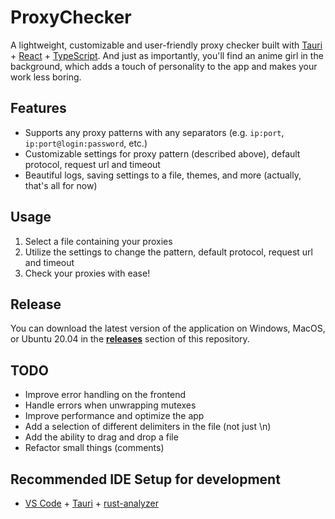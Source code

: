 # ProxyChecker

A lightweight, customizable and user-friendly proxy checker built with [Tauri](https://tauri.app/) + [React](https://reactjs.org/) + [TypeScript](https://www.typescriptlang.org/). And just as importantly, you'll find an anime girl in the background, which adds a touch of personality to the app and makes your work less boring.

## Features

- Supports any proxy patterns with any separators (e.g. `ip:port`, `ip:port@login:password`, etc.)
- Customizable settings for proxy pattern (described above), default protocol, request url and timeout
- Beautiful logs, saving settings to a file, themes, and more (actually, that's all for now)

## Usage

1. Select a file containing your proxies
2. Utilize the settings to change the pattern, default protocol, request url and timeout
3. Check your proxies with ease!

## Release

You can download the latest version of the application on Windows, MacOS, or Ubuntu 20.04 in the [**releases**](https://github.com/quertc/ProxyChecker/releases) section of this repository.

## TODO

- Improve error handling on the frontend
- Handle errors when unwrapping mutexes
- Improve performance and optimize the app
- Add a selection of different delimiters in the file (not just \n)
- Add the ability to drag and drop a file
- Refactor small things (comments)

## Recommended IDE Setup for development

- [VS Code](https://code.visualstudio.com/) + [Tauri](https://marketplace.visualstudio.com/items?itemName=tauri-apps.tauri-vscode) + [rust-analyzer](https://marketplace.visualstudio.com/items?itemName=rust-lang.rust-analyzer)
